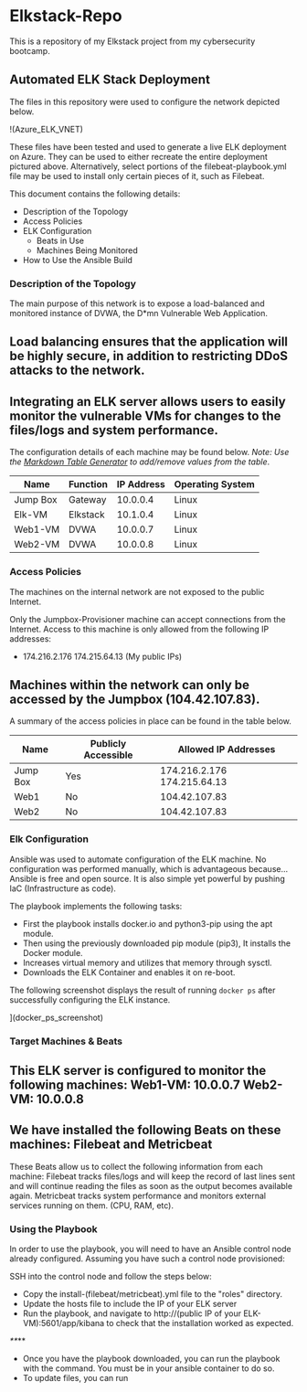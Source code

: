 # Elkstack-Repo
This is a repository of my Elkstack project from my cybersecurity bootcamp.
## Automated ELK Stack Deployment

The files in this repository were used to configure the network depicted below.

!(Azure_ELK_VNET)

These files have been tested and used to generate a live ELK deployment on Azure. They can be used to either recreate the entire deployment pictured above. Alternatively, select portions of the filebeat-playbook.yml file may be used to install only certain pieces of it, such as Filebeat.


This document contains the following details:
- Description of the Topology
- Access Policies
- ELK Configuration
  - Beats in Use
  - Machines Being Monitored
- How to Use the Ansible Build


### Description of the Topology

The main purpose of this network is to expose a load-balanced and monitored instance of DVWA, the D*mn Vulnerable Web Application.

Load balancing ensures that the application will be highly secure, in addition to restricting DDoS attacks to the network.
- 

Integrating an ELK server allows users to easily monitor the vulnerable VMs for changes to the files/logs and system performance.
-

The configuration details of each machine may be found below.
_Note: Use the [Markdown Table Generator](http://www.tablesgenerator.com/markdown_tables) to add/remove values from the table_.

| Name     | Function | IP Address | Operating System |
|----------|----------|------------|------------------|
| Jump Box | Gateway  | 10.0.0.4   | Linux            |
| Elk-VM   | Elkstack | 10.1.0.4   | Linux            |
| Web1-VM  | DVWA     | 10.0.0.7   | Linux            |
| Web2-VM  | DVWA     | 10.0.0.8   | Linux            |

### Access Policies

The machines on the internal network are not exposed to the public Internet. 

Only the Jumpbox-Provisioner machine can accept connections from the Internet. Access to this machine is only allowed from the following IP addresses:
- 174.216.2.176 174.215.64.13 (My public IPs)

Machines within the network can only be accessed by the Jumpbox (104.42.107.83).
- 

A summary of the access policies in place can be found in the table below.

| Name     | Publicly Accessible | Allowed IP Addresses |
|----------|---------------------|----------------------|
| Jump Box | Yes                 | 174.216.2.176 174.215.64.13  |
| Web1     | No                  | 104.42.107.83                |
| Web2     | No                  | 104.42.107.83                |

### Elk Configuration

Ansible was used to automate configuration of the ELK machine. No configuration was performed manually, which is advantageous because...
 Ansible is free and open source. It is also simple yet powerful by pushing IaC (Infrastructure as code).

The playbook implements the following tasks:

- First the playbook installs docker.io and python3-pip using the apt module.
- Then using the previously downloaded pip module (pip3), It installs the Docker module.
- Increases virtual memory and utilizes that memory through sysctl.
- Downloads the ELK Container and enables it on re-boot.

The following screenshot displays the result of running `docker ps` after successfully configuring the ELK instance.

](docker_ps_screenshot)

### Target Machines & Beats
This ELK server is configured to monitor the following machines: 
 Web1-VM: 10.0.0.7
 Web2-VM: 10.0.0.8
-

We have installed the following Beats on these machines: Filebeat and Metricbeat
- 

These Beats allow us to collect the following information from each machine:
 Filebeat tracks files/logs and will keep the record of last lines sent and will continue reading the files as soon as the output becomes available again.
 Metricbeat tracks system performance and monitors external services running on them. (CPU, RAM, etc).

### Using the Playbook
In order to use the playbook, you will need to have an Ansible control node already configured. Assuming you have such a control node provisioned: 

SSH into the control node and follow the steps below:
- Copy the install-(filebeat/metricbeat).yml file to the "roles" directory.
- Update the hosts file to include the IP of your ELK server
- Run the playbook, and navigate to http://(public IP of your ELK-VM):5601/app/kibana to check that the installation worked as expected.


_**_**

- Once you have the playbook downloaded, you can run the playbook with the <ansible-playbook install-filebeat.yml> command. You must be in your ansible container to do so. 
- To update files, you can run <sudo apt update>
